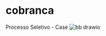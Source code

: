# cobranca
Processo Seletivo - Case
![bb drawio](https://github.com/vinicius-gomes/cobranca/assets/42249465/d3176737-be11-4841-b95d-cbf8e8f1ff78)
